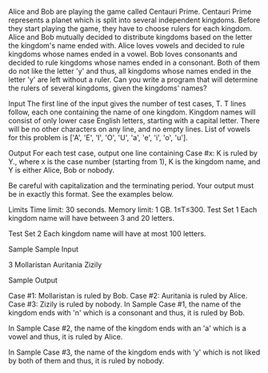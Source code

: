 Alice and Bob are playing the game called Centauri Prime. Centauri Prime represents a planet which is split into several independent kingdoms. Before they start playing the game, they have to choose rulers for each kingdom. Alice and Bob mutually decided to distribute kingdoms based on the letter the kingdom's name ended with. Alice loves vowels and decided to rule kingdoms whose names ended in a vowel. Bob loves consonants and decided to rule kingdoms whose names ended in a consonant. Both of them do not like the letter 'y' and thus, all kingdoms whose names ended in the letter 'y' are left without a ruler. Can you write a program that will determine the rulers of several kingdoms, given the kingdoms' names?

Input
The first line of the input gives the number of test cases, T. T lines follow, each one containing the name of one kingdom. Kingdom names will consist of only lower case English letters, starting with a capital letter. There will be no other characters on any line, and no empty lines.
List of vowels for this problem is ['A', 'E', 'I', 'O', 'U', 'a', 'e', 'i', 'o', 'u'].

Output
For each test case, output one line containing Case #x: K is ruled by Y., where x is the case number (starting from 1), K is the kingdom name, and Y is either Alice, Bob or nobody.

Be careful with capitalization and the terminating period. Your output must be in exactly this format. See the examples below.

Limits
Time limit: 30 seconds.
Memory limit: 1 GB.
1≤T≤300.
Test Set 1
Each kingdom name will have between 3 and 20 letters.

Test Set 2
Each kingdom name will have at most 100 letters.

Sample
Sample Input

3
Mollaristan
Auritania
Zizily


Sample Output

Case #1: Mollaristan is ruled by Bob.
Case #2: Auritania is ruled by Alice.
Case #3: Zizily is ruled by nobody.
In Sample Case #1, the name of the kingdom ends with 'n' which is a consonant and thus, it is ruled by Bob.

In Sample Case #2, the name of the kingdom ends with an 'a' which is a vowel and thus, it is ruled by Alice.

In Sample Case #3, the name of the kingdom ends with 'y' which is not liked by both of them and thus, it is ruled by nobody.